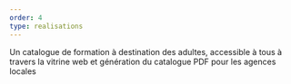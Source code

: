 ```yaml
---
order: 4
type: realisations
---
```


Un catalogue de formation à destination des adultes, accessible à tous à travers la vitrine web et génération du catalogue PDF pour les agences locales
